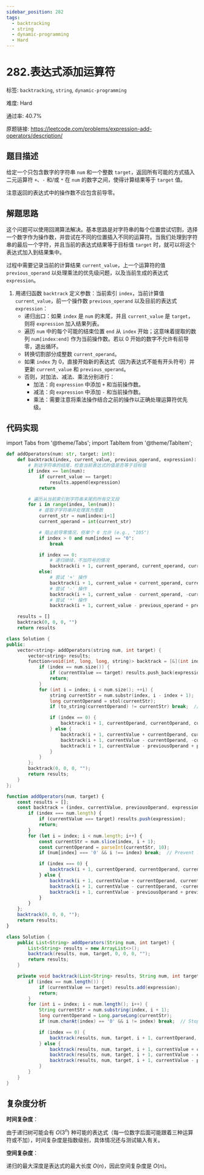 ```yaml
---
sidebar_position: 282
tags:
  - backtracking
  - string
  - dynamic-programming
  - Hard
---
```


# 282.表达式添加运算符

标签: `backtracking`, `string`, `dynamic-programming`

难度: Hard

通过率: 40.7%

原题链接: https://leetcode.com/problems/expression-add-operators/description/

## 题目描述
给定一个只包含数字的字符串 `num` 和一个整数 `target`，返回所有可能的方式插入二元运算符 `+`、`-` 和/或 `*` 在 `num` 的数字之间，使得计算结果等于 `target` 值。

注意返回的表达式中的操作数不应包含前导零。

## 解题思路
这个问题可以使用回溯算法解决。基本思路是对字符串的每个位置尝试切割，选择一个数字作为操作数，并尝试在不同的位置插入不同的运算符。当我们处理到字符串的最后一个字符，并且当前的表达式结果等于目标值 `target` 时，就可以将这个表达式加入到结果集中。

过程中需要记录当前的计算结果 `current_value`，上一个运算符的值 `previous_operand` 以处理乘法的优先级问题，以及当前生成的表达式 `expression`。

1. 用递归函数 `backtrack` 定义参数：当前索引 `index`，当前计算值 `current_value`，前一个操作数 `previous_operand` 以及目前的表达式 `expression`：
   - 递归出口：如果 `index` 是 `num` 的末尾，并且 `current_value` 是 `target`，则将 `expression` 加入结果列表。
   - 遍历 `num` 中的每个可能的结束位置 `end` 从 `index` 开始；这意味着提取的数列 `num[index:end]` 作为当前操作数。若以 0 开始的数字不允许有前导零，退出循环。
   - 转换切割部分成整数 `current_operand`。
   - 如果 `index` 为 0，直接开始新的表达式（因为表达式不能有开头符号）并更新 `current_value` 和 `previous_operand`。
   - 否则，对加法、减法、乘法分别进行：
     - 加法：向 `expression` 中添加 `+` 和当前操作数。
     - 减法：向 `expression` 中添加 `-` 和当前操作数。
     - 乘法：需要注意将乘法操作结合之前的操作以正确处理运算符优先级。

## 代码实现
import Tabs from '@theme/Tabs';
import TabItem from '@theme/TabItem';

<Tabs>
<TabItem value="python" label="Python">

```python
def addOperators(num: str, target: int):
    def backtrack(index, current_value, previous_operand, expression):
        # 到达字符串的结尾，检查当前表达式的值是否等于目标值
        if index == len(num):
            if current_value == target:
                results.append(expression)
            return

        # 遍历从当前索引到字符串末尾的所有交叉段
        for i in range(index, len(num)):
            # 提取子字符串并处理其为整数
            current_str = num[index:i+1]
            current_operand = int(current_str)

            # 阻止前导零情况，但单个 0 允许 (e.g., "105")
            if index > 0 and num[index] == "0":
                break

            if index == 0:
                # 递归继续，不加符号的情况
                backtrack(i + 1, current_operand, current_operand, current_str)
            else:
                # 尝试 '+' 操作
                backtrack(i + 1, current_value + current_operand, current_operand, expression + '+' + current_str)
                # 尝试 '-' 操作
                backtrack(i + 1, current_value - current_operand, -current_operand, expression + '-' + current_str)
                # 尝试 '*' 操作
                backtrack(i + 1, current_value - previous_operand + previous_operand * current_operand, previous_operand * current_operand, expression + '*' + current_str)

    results = []
    backtrack(0, 0, 0, "")
    return results

```

</TabItem>
<TabItem value="cpp" label="C++">

```cpp
class Solution {
public:
    vector<string> addOperators(string num, int target) {
        vector<string> results;
        function<void(int, long, long, string)> backtrack = [&](int index, long currentValue, long previousOperand, string expression) {
            if (index == num.size()) {
                if (currentValue == target) results.push_back(expression);
                return;
            }
            for (int i = index; i < num.size(); ++i) {
                string currentStr = num.substr(index, i - index + 1);
                long currentOperand = stol(currentStr);
                if (to_string(currentOperand) != currentStr) break;  // Ignore numbers with leading zero

                if (index == 0) {
                    backtrack(i + 1, currentOperand, currentOperand, currentStr);
                } else {
                    backtrack(i + 1, currentValue + currentOperand, currentOperand, expression + "+" + currentStr);
                    backtrack(i + 1, currentValue - currentOperand, -currentOperand, expression + "-" + currentStr);
                    backtrack(i + 1, currentValue - previousOperand + previousOperand * currentOperand, previousOperand * currentOperand, expression + "*" + currentStr);
                }
            }
        };
        backtrack(0, 0, 0, "");
        return results;
    }
};

```

</TabItem>
<TabItem value="javascript" label="JavaScript">

```javascript
function addOperators(num, target) {
    const results = [];
    const backtrack = (index, currentValue, previousOperand, expression) => {
        if (index === num.length) {
            if (currentValue === target) results.push(expression);
            return;
        }
        for (let i = index; i < num.length; i++) {
            const currentStr = num.slice(index, i + 1);
            const currentOperand = parseInt(currentStr, 10);
            if (num[index] === '0' && i !== index) break;  // Prevent leading zero

            if (index === 0) {
                backtrack(i + 1, currentOperand, currentOperand, currentStr);
            } else {
                backtrack(i + 1, currentValue + currentOperand, currentOperand, expression + '+' + currentStr);
                backtrack(i + 1, currentValue - currentOperand, -currentOperand, expression + '-' + currentStr);
                backtrack(i + 1, currentValue - previousOperand + previousOperand * currentOperand, previousOperand * currentOperand, expression + '*' + currentStr);
            }
        }
    };
    backtrack(0, 0, 0, "");
    return results;
}

```

</TabItem>
<TabItem value="java" label="Java">

```java
class Solution {
    public List<String> addOperators(String num, int target) {
        List<String> results = new ArrayList<>();
        backtrack(results, num, target, 0, 0, 0, "");
        return results;
    }

    private void backtrack(List<String> results, String num, int target, int index, long currentValue, long previousOperand, String expression) {
        if (index == num.length()) {
            if (currentValue == target) results.add(expression);
            return;
        }
        for (int i = index; i < num.length(); i++) {
            String currentStr = num.substring(index, i + 1);
            long currentOperand = Long.parseLong(currentStr);
            if (num.charAt(index) == '0' && i != index) break;  // Stop for leading zeros

            if (index == 0) {
                backtrack(results, num, target, i + 1, currentOperand, currentOperand, currentStr);
            } else {
                backtrack(results, num, target, i + 1, currentValue + currentOperand, currentOperand, expression + '+' + currentStr);
                backtrack(results, num, target, i + 1, currentValue - currentOperand, -currentOperand, expression + '-' + currentStr);
                backtrack(results, num, target, i + 1, currentValue - previousOperand + previousOperand * currentOperand, previousOperand * currentOperand, expression + '*' + currentStr);
            }
        }
    }
}

```

</TabItem>
</Tabs>

## 复杂度分析
**时间复杂度**：

由于递归树可能会有 $O(3^n)$ 种可能的表达式（每一位数字后面可能跟着三种运算符或不加），时间复杂度是指数级别，具体情况还与测试输入有关。


**空间复杂度**：

递归的最大深度是表达式的最大长度 $O(n)$，因此空间复杂度是 $O(n)$。
